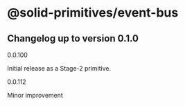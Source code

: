 # @solid-primitives/event-bus

## Changelog up to version 0.1.0

0.0.100

Initial release as a Stage-2 primitive.

0.0.112

Minor improvement

